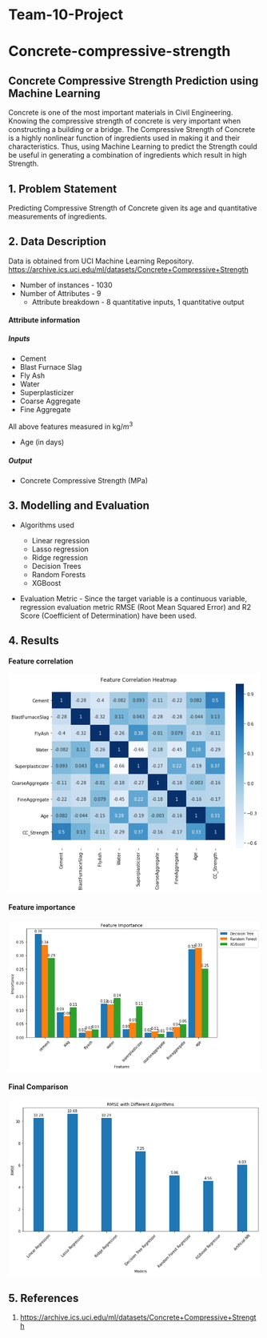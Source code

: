 # Team-10-Project
# Concrete-compressive-strength

## Concrete Compressive Strength Prediction using Machine Learning

Concrete is one of the most important materials in Civil Engineering. Knowing the compressive strength of concrete is very important when constructing a building or a bridge. The Compressive Strength of Concrete is a highly nonlinear function of ingredients used in making it and their characteristics. Thus, using Machine Learning to predict the Strength could be useful in generating a combination of ingredients which result in high Strength.


## 1. Problem Statement
Predicting Compressive Strength of Concrete given its age and quantitative measurements of ingredients.

## 2. Data Description

Data is obtained from UCI Machine Learning Repository.
https://archive.ics.uci.edu/ml/datasets/Concrete+Compressive+Strength

* Number of instances - 1030
* Number of Attributes - 9
  * Attribute breakdown - 8 quantitative inputs, 1 quantitative output

#### Attribute information
##### Inputs
* Cement
* Blast Furnace Slag
* Fly Ash
* Water
* Superplasticizer
* Coarse Aggregate
* Fine Aggregate

All above features measured in kg/$m^3$

* Age (in days)

##### Output
* Concrete Compressive Strength (MPa)

## 3. Modelling and Evaluation

* Algorithms used
  * Linear regression
  * Lasso regression
  * Ridge regression
  * Decision Trees
  * Random Forests
  * XGBoost 

* Evaluation Metric - Since the target variable is a continuous variable, regression evaluation metric RMSE (Root Mean Squared Error) and R2 Score (Coefficient of Determination) have been used.

## 4. Results

#### Feature correlation
![Feature correlation](https://github.com/rakshit2508/Team-10-Project/blob/master/imgs/corr.png)
#### Feature importance
![Feature importance](https://github.com/rakshit2508/Team-10-Project/blob/master/imgs/FEATUREIMPORTANCE_CSP.png)
#### Final Comparison
![Final Comparison](https://github.com/rakshit2508/Team-10-Project/blob/master/imgs/RMSE_FINAL_CSP.png)


## 5. References
1. https://archive.ics.uci.edu/ml/datasets/Concrete+Compressive+Strength
